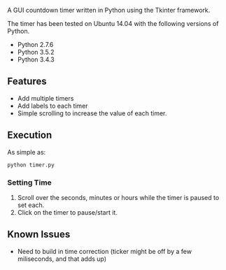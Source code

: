 A GUI countdown timer written in Python using the Tkinter framework.

The timer has been tested on Ubuntu 14.04 with the following versions of Python.
- Python 2.7.6
- Python 3.5.2
- Python 3.4.3

## Features
- Add multiple timers
- Add labels to each timer
- Simple scrolling to increase the value of each timer.

## Execution
As simple as:

```
python timer.py
```
### Setting Time
1. Scroll over the seconds, minutes or hours while the timer is paused to set each.
2. Click on the timer to pause/start it.

## Known Issues
- Need to build in time correction (ticker might be off by a few miliseconds, and that adds up)
